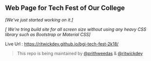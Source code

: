 ## Web Page for Tech Fest of Our College

_[We've just started working on it.]_

_[ We're tring build site for all screen size without using any heavy CSS library such as Bootstrap or Material CSS]_

Live Url : https://ritwickdey.github.io/bgi-tech-fest-2k18/

> This repo is being maintained by [@prithweedas](https://github.com/prithweedas) & [@ritwickdey](https://github.com/ritwickdey)
